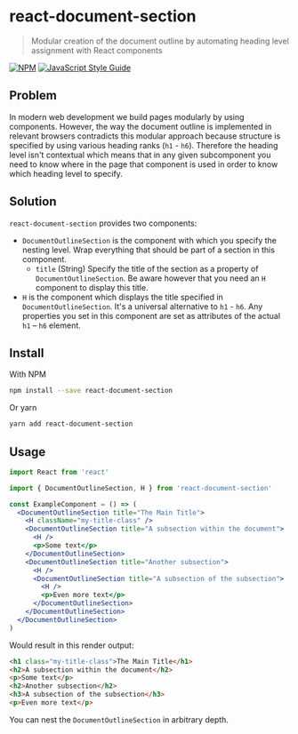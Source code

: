 # react-document-section

> Modular creation of the document outline by automating heading level assignment with React components

[![NPM](https://img.shields.io/npm/v/react-document-section.svg)](https://www.npmjs.com/package/react-document-section) [![JavaScript Style Guide](https://img.shields.io/badge/code_style-standard-brightgreen.svg)](https://standardjs.com)

## Problem

In modern web development we build pages modularly by using components. However, the way the document outline is implemented in relevant browsers contradicts this modular approach because structure is specified by using various heading ranks (`h1` - `h6`). Therefore the heading level isn't contextual which means that in any given subcomponent you need to know where in the page that component is used in order to know which heading level to specify.

## Solution

`react-document-section` provides two components:

* `DocumentOutlineSection` is the component with which you specify the nesting level. Wrap everything that should be part of a section in this component.
  * `title` (String) Specify the title of the section as a property of `DocumentOutlineSection`. Be aware however that you need an `H` component to display this title.
* `H` is the component which displays the title specified in `DocumentOutlineSection`. It's a universal alternative to `h1` - `h6`. Any properties you set in this component are set as attributes of the actual `h1` – `h6` element.

## Install

With NPM

```bash
npm install --save react-document-section
```

Or yarn

```bash
yarn add react-document-section
```

## Usage

```jsx
import React from 'react'

import { DocumentOutlineSection, H } from 'react-document-section'

const ExampleComponent = () => (
  <DocumentOutlineSection title="The Main Title">
    <H className="my-title-class" />
    <DocumentOutlineSection title="A subsection within the document">
      <H />
      <p>Some text</p>
    </DocumentOutlineSection>
    <DocumentOutlineSection title="Another subsection">
      <H />
      <DocumentOutlineSection title="A subsection of the subsection">
        <H />
        <p>Even more text</p>
      </DocumentOutlineSection>
    </DocumentOutlineSection>
  </DocumentOutlineSection>
)
```

Would result in this render output:

```html
<h1 class="my-title-class">The Main Title</h1>
<h2>A subsection within the document</h2>
<p>Some text</p>
<h2>Another subsection</h2>
<h3>A subsection of the subsection</h3>
<p>Even more text</p>
```

You can nest the `DocumentOutlineSection` in arbitrary depth.
